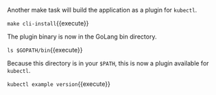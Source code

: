 Another make task will build the application as a plugin for `kubectl`.

`make cli-install`{{execute}}

The plugin binary is now in the GoLang bin directory.

`ls $GOPATH/bin`{{execute}}

Because this directory is in your `$PATH`, this is now a plugin available for `kubectl`.

`kubectl example version`{{execute}}
